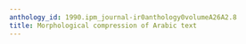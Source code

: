 ```yaml
---
anthology_id: 1990.ipm_journal-ir0anthology0volumeA26A2.8
title: Morphological compression of Arabic text
---
```

